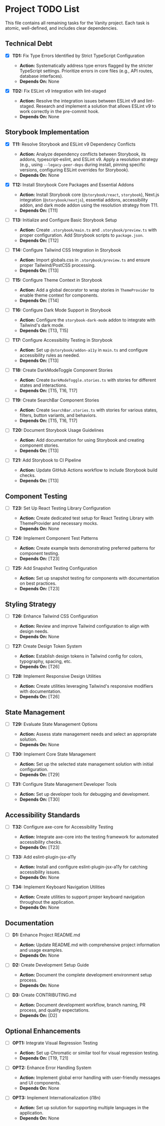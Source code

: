 # Project TODO List

This file contains all remaining tasks for the Vanity project. Each task is atomic, well-defined, and includes clear dependencies.

## Technical Debt

- [x] **TD1:** Fix Type Errors Identified by Strict TypeScript Configuration

  - **Action:** Systematically address type errors flagged by the stricter TypeScript settings. Prioritize errors in core files (e.g., API routes, database interfaces).
  - **Depends On:** None

- [x] **TD2:** Fix ESLint v9 Integration with lint-staged
  - **Action:** Resolve the integration issues between ESLint v9 and lint-staged. Research and implement a solution that allows ESLint v9 to work correctly in the pre-commit hook.
  - **Depends On:** None

## Storybook Implementation

- [x] **T11:** Resolve Storybook and ESLint v9 Dependency Conflicts

  - **Action:** Analyze dependency conflicts between Storybook, its addons, typescript-eslint, and ESLint v9. Apply a resolution strategy (e.g., using `--legacy-peer-deps` during install, pinning specific versions, configuring ESLint overrides for Storybook).
  - **Depends On:** None

- [x] **T12:** Install Storybook Core Packages and Essential Addons

  - **Action:** Install Storybook core (`@storybook/react`, `storybook`), Next.js integration (`@storybook/nextjs`), essential addons, accessibility addon, and dark mode addon using the resolution strategy from T11.
  - **Depends On:** [T11]

- [ ] **T13:** Initialize and Configure Basic Storybook Setup

  - **Action:** Create `.storybook/main.ts` and `.storybook/preview.ts` with proper configuration. Add Storybook scripts to `package.json`.
  - **Depends On:** [T12]

- [ ] **T14:** Configure Tailwind CSS Integration in Storybook

  - **Action:** Import globals.css in `.storybook/preview.ts` and ensure proper Tailwind/PostCSS processing.
  - **Depends On:** [T13]

- [ ] **T15:** Configure Theme Context in Storybook

  - **Action:** Add a global decorator to wrap stories in `ThemeProvider` to enable theme context for components.
  - **Depends On:** [T14]

- [ ] **T16:** Configure Dark Mode Support in Storybook

  - **Action:** Configure the `storybook-dark-mode` addon to integrate with Tailwind's dark mode.
  - **Depends On:** [T13, T15]

- [ ] **T17:** Configure Accessibility Testing in Storybook

  - **Action:** Set up `@storybook/addon-a11y` in `main.ts` and configure accessibility rules as needed.
  - **Depends On:** [T13]

- [ ] **T18:** Create DarkModeToggle Component Stories

  - **Action:** Create `DarkModeToggle.stories.ts` with stories for different states and interactions.
  - **Depends On:** [T15, T16, T17]

- [ ] **T19:** Create SearchBar Component Stories

  - **Action:** Create `SearchBar.stories.ts` with stories for various states, filters, button variants, and behaviors.
  - **Depends On:** [T15, T16, T17]

- [ ] **T20:** Document Storybook Usage Guidelines

  - **Action:** Add documentation for using Storybook and creating component stories.
  - **Depends On:** [T13]

- [ ] **T21:** Add Storybook to CI Pipeline
  - **Action:** Update GitHub Actions workflow to include Storybook build checks.
  - **Depends On:** [T13]

## Component Testing

- [ ] **T23:** Set Up React Testing Library Configuration

  - **Action:** Create dedicated test setup for React Testing Library with ThemeProvider and necessary mocks.
  - **Depends On:** None

- [ ] **T24:** Implement Component Test Patterns

  - **Action:** Create example tests demonstrating preferred patterns for component testing.
  - **Depends On:** [T23]

- [ ] **T25:** Add Snapshot Testing Configuration
  - **Action:** Set up snapshot testing for components with documentation on best practices.
  - **Depends On:** [T23]

## Styling Strategy

- [ ] **T26:** Enhance Tailwind CSS Configuration

  - **Action:** Review and improve Tailwind configuration to align with design needs.
  - **Depends On:** None

- [ ] **T27:** Create Design Token System

  - **Action:** Establish design tokens in Tailwind config for colors, typography, spacing, etc.
  - **Depends On:** [T26]

- [ ] **T28:** Implement Responsive Design Utilities
  - **Action:** Create utilities leveraging Tailwind's responsive modifiers with documentation.
  - **Depends On:** [T26]

## State Management

- [ ] **T29:** Evaluate State Management Options

  - **Action:** Assess state management needs and select an appropriate solution.
  - **Depends On:** None

- [ ] **T30:** Implement Core State Management

  - **Action:** Set up the selected state management solution with initial configuration.
  - **Depends On:** [T29]

- [ ] **T31:** Configure State Management Developer Tools
  - **Action:** Set up developer tools for debugging and development.
  - **Depends On:** [T30]

## Accessibility Standards

- [ ] **T32:** Configure axe-core for Accessibility Testing

  - **Action:** Integrate axe-core into the testing framework for automated accessibility checks.
  - **Depends On:** [T23]

- [ ] **T33:** Add eslint-plugin-jsx-a11y

  - **Action:** Install and configure eslint-plugin-jsx-a11y for catching accessibility issues.
  - **Depends On:** None

- [ ] **T34:** Implement Keyboard Navigation Utilities
  - **Action:** Create utilities to support proper keyboard navigation throughout the application.
  - **Depends On:** None

## Documentation

- [ ] **D1:** Enhance Project README.md

  - **Action:** Update README.md with comprehensive project information and usage examples.
  - **Depends On:** None

- [ ] **D2:** Create Development Setup Guide

  - **Action:** Document the complete development environment setup process.
  - **Depends On:** None

- [ ] **D3:** Create CONTRIBUTING.md
  - **Action:** Document development workflow, branch naming, PR process, and quality expectations.
  - **Depends On:** [D2]

## Optional Enhancements

- [ ] **OPT1:** Integrate Visual Regression Testing

  - **Action:** Set up Chromatic or similar tool for visual regression testing.
  - **Depends On:** [T19, T21]

- [ ] **OPT2:** Enhance Error Handling System

  - **Action:** Implement global error handling with user-friendly messages and UI components.
  - **Depends On:** None

- [ ] **OPT3:** Implement Internationalization (i18n)
  - **Action:** Set up solution for supporting multiple languages in the application.
  - **Depends On:** None
